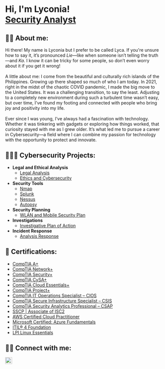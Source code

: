 <h1>Hi, I'm Lyconia! <br/><a href="https://www.linkedin.com/in/lycaleynes/">Security Analyst</a></h1>

<h2> 👋🏻 About me:</h2>

Hi there! My name is Lyconia but I prefer to be called Lyca. If you're unsure how to say it, it’s pronounced <i>Lie</i>—like when someone isn’t telling the truth—and <i>Ka</i>. I know it can be tricky for some people, so don’t even worry about it if you get it wrong! <br/><br/>A little about me: I come from the beautiful and culturally rich islands of the Philippines. Growing up there shaped so much of who I am today. In 2021, right in the midst of the chaotic COVID pandemic, I made the big move to the United States. It was a challenging transition, to say the least. Adjusting to a completely new environment during such a turbulent time wasn’t easy, but over time, I’ve found my footing and connected with people who bring joy and positivity into my life. <br/><br/>Ever since I was young, I’ve always had a fascination with technology. Whether it was tinkering with gadgets or exploring how things worked, that curiosity stayed with me as I grew older. It’s what led me to pursue a career in Cybersecurity—a field where I can combine my passion for technology with the opportunity to protect and innovate.

<h2> 👩🏻‍💻 Cybersecurity Projects:</h2>

- <b>Legal and Ethical Analysis</b>
  - [Legal Analysis](https://github.com/lycaleynes/Legal-Analysis)
  - [Ethics and Cybersecurity](https://github.com/lycaleynes/Ethics-and-Cybersecurity)
- <b>Security Tools</b>
  - [Nmap](https://github.com/lycaleynes/Nmap)
  - [Splunk](https://github.com/lycaleynes/Splunk)
  - [Nessus](https://github.com/lycaleynes/Nessus)
  - [Autopsy](https://github.com/lycaleynes/Forensic-Investigation)
- <b>Security Planning</b>
  - [WLAN and Mobile Security Plan](https://github.com/lycaleynes/WLAN-and-Mobile-Security-Plan)
- <b>Investigations</b>
  - [Investigative Plan of Action](https://github.com/lycaleynes/Investigative-Plan-of-Action)
- <b>Incident Response</b>
  - [Analysis Response](https://github.com/lycaleynes/Analysis-Response)
 
<h2> 📄 Certifications:</h2>

- [CompTIA A+](https://www.credly.com/badges/58589332-186f-4925-b703-bd7ffe4e9d16)
- [CompTIA Network+](https://www.credly.com/badges/2ec93ab1-d3a3-403e-a585-c61b520d50f6)
- [CompTIA Security+](https://www.credly.com/badges/efb5f21d-3462-4c4f-b407-8ba94155b732)
- [CompTIA CySA+](https://www.credly.com/badges/572c23cd-b62c-463e-942b-10195d8eb1eb/linked_in_profile)
- [CompTIA Cloud Essentials+](https://www.credly.com/badges/2ee056d1-6b42-4460-a4ce-6331ddda516e)
- [CompTIA Project+](https://www.credly.com/badges/385e0cc9-1b19-4149-a348-b0897595ad7c)
- [CompTIA IT Operations Specialist – CIOS](https://www.credly.com/badges/f4ef57f6-521d-4959-b7d0-e9b38596f3b5)
- [CompTIA Secure Infrastructure Specialist – CSIS](https://www.credly.com/badges/3b1a69de-71be-4cb4-9c55-06557b100c70)
- [CompTIA Security Analytics Professional – CSAP](https://www.credly.com/badges/ce656b31-b15a-4bdd-a04a-5e56e10d3188/linked_in_profile)
- [SSCP | Associate of ISC2](https://www.credly.com/badges/22c578b6-0bce-4d15-95df-5dccc38878bf/public_url)
- [AWS Certified Cloud Practitioner](https://www.credly.com/badges/751248f5-ddf0-4fac-b43f-e4845d6027e3)
- [Microsoft Certified: Azure Fundamentals](https://learn.microsoft.com/en-us/users/lyconialeynes-7181/credentials/f1a2a6e8ebffa7c1?ref=https%3A%2F%2Fwww.linkedin.com%2F)
- [ITIL® 4 Foundation](https://drive.google.com/file/d/1tSGPxam_jJW32MQVJuok6i7ESY3OPIqF/view)
- [LPI Linux Essentials](https://cs.lpi.org/caf/Xamman/certification/verify/LPI000639436/dck9kn7jmv)

<h2> 🤳🏻 Connect with me:</h2>

[<img align="left" alt="JoshMadakor | LinkedIn" width="22px" src="https://i.imgur.com/OQUXwNp.jpeg" />][linkedin]

[linkedin]: https://linkedin.com/in/lycaleynes
